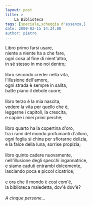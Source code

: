 ```yaml
---
layout: post
title: >
    La Biblioteca
tags: [speciale,scheggia d'essenza,]
date: 2009-02-15 14:34:00
author: pietro
---
```

Libro primo farsi usare,<br/>niente a niente ha a che fare,<br/>ogni cosa al fine di nient'altro,<br/>in sé stesso in me noi dentro;<br/><br/>libro secondo creder nella vita,<br/>l'illusione dell'amore,<br/>ogni strada è sempre in salita,<br/>batte piano il debole cuore;<br/><br/>libro terzo è la mia nascita,<br/>vedere la vita per quello che è,<br/>leggerne i capitoli, la crescita,<br/>e capire i miei primi perché;<br/><br/>libro quarto ha la copertina d'oro,<br/>tra i rami del mondo profumanti d'alloro,<br/>ogni foglia si china per sfiorarne delizia,<br/>e la falce della luna, sorrise propizia;<br/><br/>libro quinto cadere nuovamente,<br/>nell'illusione degli specchi ingannatrice,<br/>e siamo caduti entrambi dolcemente,<br/>lasciando poca e piccol cicatrice;<br/><br/>e ora che il mondo è così com'è,<br/>la biblioteca maledetta, dov'è dov'è?<br/><br/><span style="font-style: italic">A cinque persone...</span>
